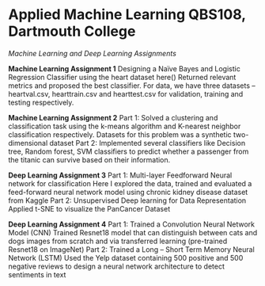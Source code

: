 # Applied Machine Learning QBS108, Dartmouth College
*Machine Learning and Deep Learning Assignments*

**Machine Learning Assignment 1**
Designing a Naïve Bayes and Logistic Regression Classifier using the heart dataset here() Returned relevant metrics and proposed the best classifier.
For data, we have three datasets – heartval.csv, hearttrain.csv and hearttest.csv for validation, training and testing respectively.


**Machine Learning Assignment 2**
Part 1: Solved a clustering and classification task using the k-means algorithm and K-nearest neighbor classification respectively. Datasets for this problem was a synthetic two-dimensional dataset
Part 2: Implemented several classifiers like Decision tree, Random forest, SVM classifiers to predict whether a passenger from the titanic can survive based on their information. 


**Deep Learning Assignment 3**
Part 1: Multi-layer Feedforward Neural network for classification
Here I explored the data, trained and evaluated a feed-forward neural network model using chronic kidney disease dataset from Kaggle
Part 2: Unsupervised Deep learning for Data Representation
Applied t-SNE to visualize the PanCancer Dataset


**Deep Learning Assignment 4**
Part 1: Trained a Convolution Neural Network Model (CNN)
Trained Resnet18 model that can distinguish between cats and dogs images from scratch and via transferred learning (pre-trained Resnet18 on ImageNet)
Part 2: Trained a Long – Short Term Memory Neural Network (LSTM)
Used the Yelp dataset containing 500 positive and 500 negative reviews to design a neural network architecture to detect sentiments in text

